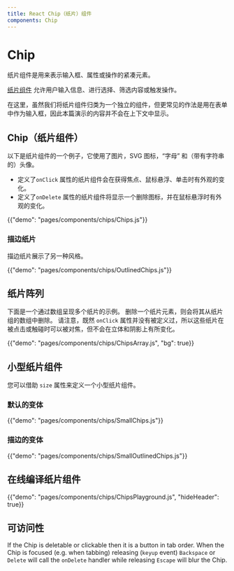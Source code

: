 ```yaml
---
title: React Chip（纸片）组件
components: Chip
---
```


# Chip

<p class="description">纸片组件是用来表示输入框、属性或操作的紧凑元素。</p>

[纸片组件](https://material.io/design/components/chips.html) 允许用户输入信息、进行选择、筛选内容或触发操作。

在这里，虽然我们将纸片组件归类为一个独立的组件，但更常见的作法是用在表单中作为输入框，因此本篇演示的内容并不会在上下文中显示。

## Chip（纸片组件）

以下是纸片组件的一个例子，它使用了图片，SVG 图标，“字母” 和（带有字符串的）头像。

- 定义了`onClick` 属性的纸片组件会在获得焦点、鼠标悬浮、单击时有外观的变化。
- 定义了`onDelete` 属性的纸片组件将显示一个删除图标，并在鼠标悬浮时有外观的变化。

{{"demo": "pages/components/chips/Chips.js"}}

### 描边纸片

描边纸片展示了另一种风格。

{{"demo": "pages/components/chips/OutlinedChips.js"}}

## 纸片阵列

下面是一个通过数组呈现多个纸片的示例。 删除一个纸片元素，则会将其从纸片组的数组中删除。 请注意，既然 `onClick` 属性并没有被定义过，所以这些纸片在被点击或触碰时可以被对焦，但不会在立体和阴影上有所变化。

{{"demo": "pages/components/chips/ChipsArray.js", "bg": true}}

## 小型纸片组件

您可以借助 `size` 属性来定义一个小型纸片组件。

### 默认的变体

{{"demo": "pages/components/chips/SmallChips.js"}}

### 描边的变体

{{"demo": "pages/components/chips/SmallOutlinedChips.js"}}

## 在线编译纸片组件

{{"demo": "pages/components/chips/ChipsPlayground.js", "hideHeader": true}}

## 可访问性

If the Chip is deletable or clickable then it is a button in tab order. When the Chip is focused (e.g. when tabbing) releasing (`keyup` event) `Backspace` or `Delete` will call the `onDelete` handler while releasing `Escape` will blur the Chip.